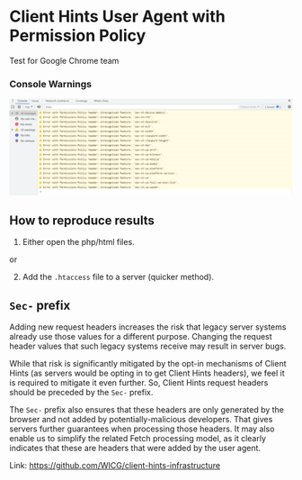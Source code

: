 # Client Hints User Agent with Permission Policy

Test for Google Chrome team

### Console Warnings

![alt text](https://github.com/summercms/client-hints-permission-policy/blob/master/screenshot.png)

## How to reproduce results

1. Either open the php/html files.

or

2. Add the `.htaccess` file to a server (quicker method).

## `Sec-` prefix

Adding new request headers increases the risk that legacy server systems
already use those values for a different purpose. Changing the request header
values that such legacy systems receive may result in server bugs.

While that risk is significantly mitigated by the opt-in mechanisms of Client
Hints (as servers would be opting in to get Client Hints headers), we feel
it is required to mitigate it even further. So, Client Hints request headers
should be preceded by the `Sec-` prefix.

The `Sec-` prefix also ensures that these headers are only generated by the
browser and not added by potentially-malicious developers. That gives servers
further guarantees when processing those headers. It may also enable us to
simplify the related Fetch processing model, as it clearly indicates that these
are headers that were added by the user agent.

Link: https://github.com/WICG/client-hints-infrastructure
